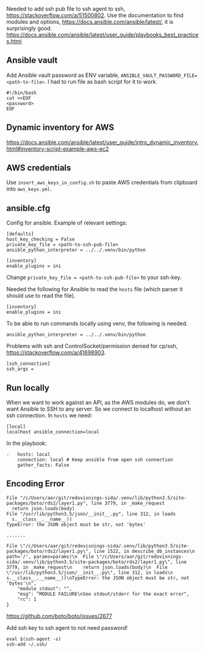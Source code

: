 Needed to add ssh pub file to ssh agent to ssh, https://stackoverflow.com/a/51500802.
Use the documentation to find modules and options, https://docs.ansible.com/ansible/latest/, it is surprisingly good.
https://docs.ansible.com/ansible/latest/user_guide/playbooks_best_practices.html
## Ansible vault

Add Ansible vault password as ENV variable, `ANSIBLE_VAULT_PASSWORD_FILE=<path-to-file>`. 
I had to run file as bash script for it to work.
```
#!/bin/bash
cat <<EOF
<password>
EOF
```

## Dynamic inventory for AWS
https://docs.ansible.com/ansible/latest/user_guide/intro_dynamic_inventory.html#inventory-script-example-aws-ec2

## AWS credentials

Use `insert_aws_keys_in_config.sh` to paste AWS credentials from clipboard into `aws_keys.yml`.



## ansible.cfg

Config for ansible.
Example of relevant settings:
```
[defaults]
host_key_checking = False
private_key_file = <path-to-ssh-pub-file>
ansible_python_interpreter = ../../.venv/bin/python

[inventory]
enable_plugins = ini
```

Change `private_key_file = <path-to-ssh-pub-file>` to your ssh-key.


Needed the following for Ansible to read the `hosts` file (which parser it should use to read the file).
```
[inventory]
enable_plugins = ini
```

To be able to run commands locally using venv, the following is needed.
```
ansible_python_interpreter = ../../.venv/bin/python
```

Problems with ssh and ControlSocket/permission denied for cp/ssh, https://stackoverflow.com/a/41698903.

```
[ssh_connection]
ssh_args =
```


## Run locally

When we want to work against an API, as the AWS modules do, we don't want Ansible to SSH to any server. So we connect to localhost without an ssh connection.
In `hosts` we need:
```
[local]
localhost ansible_connection=local
```
In the playbook:
```
-   hosts: local
    connection: local # Keep ansible from open ssh connection
    gather_facts: False
```


## Encoding Error

```
File "/c/Users/aar/git/redovisnings-sida/.venv/lib/python3.5/site-packages/boto/rds2/layer1.py", line 3779, in _make_request
  return json.loads(body)
File "/usr/lib/python3.5/json/__init__.py", line 312, in loads
  s.__class__.__name__))
TypeError: the JSON object must be str, not 'bytes'

.......

File \"/c/Users/aar/git/redovisnings-sida/.venv/lib/python3.5/site-packages/boto/rds2/layer1.py\", line 1522, in describe_db_instances\n    path='/', params=params)\n  File \"/c/Users/aar/git/redovisnings-sida/.venv/lib/python3.5/site-packages/boto/rds2/layer1.py\", line 3779, in _make_request\n    return json.loads(body)\n  File \"/usr/lib/python3.5/json/__init__.py\", line 312, in loads\n    s.__class__.__name__))\nTypeError: the JSON object must be str, not 'bytes'\n",
    "module_stdout": "",
    "msg": "MODULE FAILURE\nSee stdout/stderr for the exact error",
    "rc": 1
}
```
https://github.com/boto/boto/issues/2677


Add ssh key to ssh agent to not need password!
```
eval $(ssh-agent -s)
ssh-add ~/.ssh/
```
